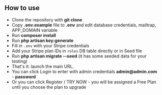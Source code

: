 
## How to use

- Clone the repository with __git clone__
- Copy __.env.example__ file to __.env__ and edit database credentials, mailtrap, APP_DOMAIN variable
- Run __composer install__
- Run __php artisan key:generate__
- Fill in `.env` with your Stripe credentials
- Add your Stripe plan IDs in `roles` DB table directly or in Seed file
- Run __php artisan migrate --seed__ (it has some seeded data for your testing)
- That's it: launch the main URL. 
- You can click Login to enter with admin credentials __admin@admin.com__ - __password__
- Or you can click Register / TRY NOW - you will be assigned a Free Plan until you choose the plan to upgrade

